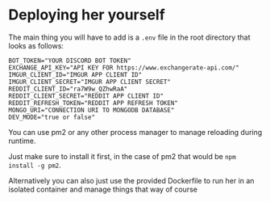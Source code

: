 # Deploying her yourself
The main thing you will have to add is a `.env` file in the root directory that looks as follows:

```.env
BOT_TOKEN="YOUR DISCORD BOT TOKEN"
EXCHANGE_API_KEY="API KEY FOR https://www.exchangerate-api.com/"
IMGUR_CLIENT_ID="IMGUR APP CLIENT ID"
IMGUR_CLIENT_SECRET="IMGUR APP CLIENT SECRET"
REDDIT_CLIENT_ID="ra7W9w_QZhwRaA"
REDDIT_CLIENT_SECRET="REDDIT APP CLIENT ID"
REDDIT_REFRESH_TOKEN="REDDIT APP REFRESH TOKEN"
MONGO_URI="CONNECTION URI TO MONGODB DATABASE"
DEV_MODE="true or false"
```

You can use pm2 or any other process manager to manage reloading during runtime.

Just make sure to install it first, in the case of pm2 that would be `npm install -g pm2`.

Alternatively you can also just use the provided Dockerfile to run her in an isolated container and manage things that way of course
